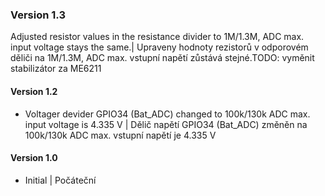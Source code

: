 ### Version 1.3
Adjusted resistor values in the resistance divider to 1M/1.3M, ADC max. input voltage stays the same.| Upraveny hodnoty rezistorů v odporovém děliči na 1M/1.3M, ADC max. vstupní napětí zůstává stejné.TODO: vyměnit stabilizátor za ME6211
#### Version 1.2
- Voltager devider GPIO34 (Bat_ADC) changed to 100k/130k ADC max. input voltage is 4.335 V | Dělič napětí GPIO34 (Bat_ADC) změněn na 100k/130k ADC max. vstupní napětí je 4.335 V
#### Version 1.0
- Initial | Počáteční